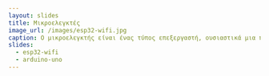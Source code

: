 ```yaml
---
layout: slides
title: Μικροελεγκτές
image_url: /images/esp32-wifi.jpg
caption: Ο μικροελεγκτής είναι ένας τύπος επεξεργαστή, ουσιαστικά μια παραλλαγή μικροεπεξεργαστή, ο οποίος μπορεί να λειτουργήσει με ελάχιστα εξωτερικά εξαρτήματα, λόγω των πολλών ενσωματωμένων υποσυστημάτων που διαθέτει.
slides:
  - esp32-wifi
  - arduino-uno
---
```

